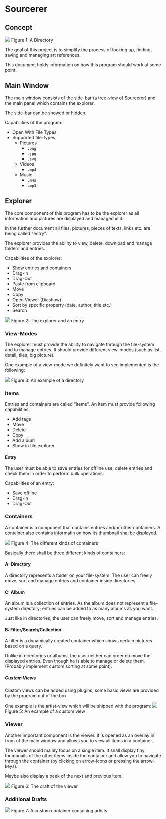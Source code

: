 # Sourcerer
## Concept
![](./directory.png)
Figure 1: A Directory

The goal of this project is to simplify the process of looking up, finding, saving and managing art references.

This document holds information on how this program should work at some point.

## Main Window
The main window consists of the side-bar (a tree-view of Sourcerer) and the main panel which contains the explorer.

The side-bar can be showed or hidden.

Capabilities of the program:
  - Open With File Types
  - Supported file-types
    - Pictures
      - `.png`
      - `.jpg`
      - `.svg`
    - Videos
      - `.mp4`
    - Music
      - `.m4a`
      - `.mp3`

## Explorer
The core component of this program has to be the explorer as all information and pictures are displayed and managed in it.

In the further document all files, pictures, pieces of texts, links etc. are being called "entry".

The explorer provides the ability to view, delete, download and manage folders and entries.

Capabilities of the explorer:
  - Show entries and containers
  - Drag-In
  - Drag-Out
  - Paste from clipboard
  - Move
  - Copy
  - Open Viewer (Diashow)
  - Sort by specific property (date, author, title etc.)
  - Search

![](./explorer.png)
Figure 2: The explorer and an entry

### View-Modes
The explorer must provide the ability to navigate through the file-system and to manage entries. It should provide different view-modes (such as list, detail, tiles, big picture).

One example of a view-mode we definitely want to see implemented is the following:

![](./directory.png)
Figure 3: An example of a directory

### Items
Entries and containers are called "items". An item must provide following capabilities:
  - Add tags
  - Move
  - Delete
  - Copy
  - Add album
  - Show in file explorer

#### Entry
The user must be able to save entries for offline use, delete entries and check them in order to perform bulk operations.

Capabilities of an entry:
  - Save offline
  - Drag-In
  - Drag-Out

### Containers
A container is a component that contains entries and/or other containers. A container also contains informatin on how its thumbnail shal be displayed.

![](./views.png)
Figure 4: The different kinds of containers

Basically there shall be three different kinds of containers:

#### A: Directory
A directory represents a folder on your file-system. The user can freely move, sort and manage entries and container inside directories.

#### C: Album
An album is a collection of entries. As the album does not represent a file-system directory; entries can be added to as many albums as you want.

Just like in directories, the user can freely move, sort and manage entries.

#### B: Filter/Search/Collection
A filter is a dynamically created container which shows certain pictures based on a query.

Unlike in directories or albums, the user neither can order no move the displayed entries. Even though he is able to manage or delete them. (Probably implement custom sorting at some point).

##### Custom Views
Custom views can be added using plugins, some basic views are provided by the program out of the box.

One example is the artist-view which will be shipped with the program:
![](./artist%20info.png)
Figure 5: An example of a custom view

### Viewer
Another important component is the viewer. It is opened as an overlay in front of the main window and allows you to view all items in a container.

The viewer should mainly focus on a single item. It shall display tiny thumbnails of the other items inside the container and allow you to navigate through the container (by clicking on arrow-icons or pressing the arrow-keys).

Maybe also display a peek of the next and previous item.

![](./viewer.png)
Figure 6: The draft of the viewer

### Additional Drafts
![](./artists.png)
Figure 7: A custom container containing artists
